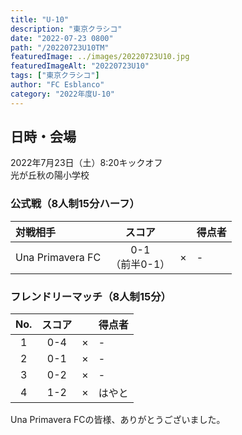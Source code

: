 ```yaml
---
title: "U-10"
description: "東京クラシコ"
date: "2022-07-23 0800"
path: "/20220723U10TM"
featuredImage: ../images/20220723U10.jpg
featuredImageAlt: "20220723U10"
tags: ["東京クラシコ"]
author: "FC Esblanco"
category: "2022年度U-10"
---
```


## 日時・会場

2022年7月23日（土）8:20キックオフ<br>
光が丘秋の陽小学校

### 公式戦（8人制15分ハーフ）　

| 対戦相手| スコア |   | 得点者  |
|:----|:------:|:-:|:--------|
| Una Primavera FC | 0-1<br>（前半0-1） | × |-|


### フレンドリーマッチ（8人制15分）

| No.| スコア |   | 得点者  |
|:--:|:------:|:-:|:--------|
| 1  | 0-4 | × |-|
| 2  | 0-1 | × |-|
| 3  | 0-2 | × |-|
| 4  | 1-2 | × |はやと|


Una Primavera FCの皆様、ありがとうございました。